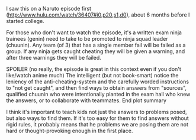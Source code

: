 I saw this on a Naruto episode first (http://www.hulu.com/watch/36407#i0,p20,s1,d0), about 6 months before I started college.

For those who don't want to watch the episode, it's a written exam ninja trainees (genin) need to take to be promoted to ninja squad leader (chuunin). Any team (of 3) that has a single member fail will be failed as a group. If any ninja gets caught cheating they will be given a warning, and after three warnings they will be failed.

SPOILER (no really, the episode is great in this context even if you don't like/watch anime much) The intelligent (but not book-smart) notice the leniency of the anti-cheating-system and the carefully worded instructions to "not get caught", and then find ways to obtain answers from "sources", qualified chuunin who were intentionally planted in the exam hall who knew the answers, or to collaborate with teammates. End plot summary

I think it's important to teach kids not just the answers to problems posed, but also ways to find them. If it's too easy for them to find answers without rigid rules, it probably means that he problems we are posing them are not hard or thought-provoking enough in the first place.